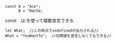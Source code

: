 ```
const A = "Ace";
      B = "Bache;
```
const　は:を使って複数宣言できる   

```
let What;  //この時点でundefinedが出力される//
What = "YouWantTo";  //初期値を宣言しなくてもできる//
```


